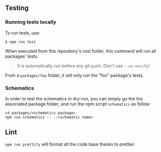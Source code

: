 ## Testing

### Running tests locally

To run tests, use:

```shell
$ npm run test
```

When executed from this repository's root folder, this command will run all packages' tests.

> It is automatically run before any git push. Don't use `--no-verify`!

From a `packages/foo` folder, it will only run the "foo" package's tests.

### Schematics

In order to test the schematics in dry-run, you can simply go the the associated package folder, and run the npm script `schematics` as follow:

```schell
cd packages/<schematics package>
npm run schematics -- .:<schematic name>
```

## Lint

`npm run prettify` will format all the code base thanks to prettier.
